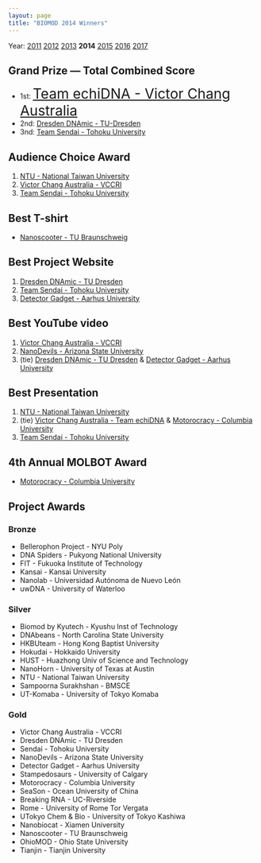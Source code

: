 ```yaml
---
layout: page
title: "BIOMOD 2014 Winners"
---
```


Year: [2011](/winners/2011.html) [2012](/winners/2012.html) [2013](/winners/2013.html) **2014** [2015](/winners/2015.html) [2016](/winners/2016.html) [2017](/winners/2017.html)

## Grand Prize — Total Combined Score

- 1st: <font style="font-size:200%;"><a target="_blank" href="http://openwetware.org/wiki/Biomod/2014/VCCRI">Team echiDNA - Victor Chang Australia</a></font>
- 2nd: <a target="_blank" href="http://www.ddnamic.de/">Dresden DNAmic - TU-Dresden</a>
- 3nd: <a target="_blank" href="http://teamsendai2014.github.io/">Team Sendai - Tohoku University</a>

## Audience Choice Award

1. <a target="_blank" href="http://openwetware.org/wiki/Biomod/2014/NTU">NTU - National Taiwan University</a>
2. <a target="_blank" href="https://www.youtube.com/watch?v=UYk16NJEENI">Victor Chang Australia - VCCRI</a>
3. <a target="_blank" href="http://teamsendai2014.github.io/">Team Sendai - Tohoku University</a>


## Best T-shirt

* <a target="_blank" href="http://openwetware.org/wiki/Biomod/2014/Braunschweig">Nanoscooter - TU Braunschweig</a><br>


## Best Project Website

1. <a target="_blank" href="http://www.ddnamic.de/">Dresden DNAmic - TU Dresden</a>
2. <a target="_blank" href="http://teamsendai2014.github.io/">Team Sendai - Tohoku University</a>
3. <a target="_blank" href="http://detectorgadget.github.io/">Detector Gadget - Aarhus University</a><br>


## Best YouTube video

1. <a target="_blank" href="https://www.youtube.com/watch?v=UYk16NJEENI">Victor Chang Australia - VCCRI</a>
2. <a target="_blank" href="https://www.youtube.com/watch?v=mvQHYjYaMMY">NanoDevils - Arizona State University</a>
3. (tie) <a target="_blank" href="https://www.youtube.com/watch?v=JzfxboalHJ4">Dresden DNAmic - TU Dresden</a> & <a target="_blank" href="https://www.youtube.com/watch?v=McWaxfEVfpw">Detector Gadget - Aarhus University</a><br>

## Best Presentation

1. <a target="_blank" href="http://openwetware.org/wiki/Biomod/2014/NTU">NTU - National Taiwan University</a>
2. (tie) <a target="_blank" href="http://openwetware.org/wiki/Biomod/2014/VCCRI">Victor Chang Australia - Team echiDNA</a> & <a target="_blank" href="http://www.s103d.com/Biomod/website/">Motorocracy - Columbia University</a><br>
3. <a target="_blank" href="http://teamsendai2014.github.io/">Team Sendai - Tohoku University</a>


## 4th Annual MOLBOT Award

* <a target="_blank" href="http://www.s103d.com/Biomod/website/">Motorocracy - Columbia University</a><br>


## Project Awards


### Bronze

- Bellerophon Project - NYU Poly
- DNA Spiders - Pukyong National University
- FIT - Fukuoka Institute of Technology
- Kansai - Kansai University
- Nanolab - Universidad Autónoma de Nuevo León<br>
- uwDNA - University of Waterloo

### Silver

- Biomod by Kyutech - Kyushu Inst of Technology<br>
- DNAbeans - North Carolina State University
- HKBUteam - Hong Kong Baptist University
- Hokudai - Hokkaido University
- HUST - Huazhong Univ of Science and Technology
- NanoHorn - University of Texas at Austin
- NTU - National Taiwan University
- Sampoorna Surakhshan - BMSCE
- UT-Komaba - University of Tokyo Komaba

### Gold

- Victor Chang Australia - VCCRI
- Dresden DNAmic - TU Dresden
- Sendai - Tohoku University
- NanoDevils - Arizona State University
- Detector Gadget - Aarhus University
- Stampedosaurs - University of Calgary
- Motorocracy - Columbia University
- SeaSon - Ocean University of China
- Breaking RNA - UC-Riverside
- Rome - University of Rome Tor Vergata
- UTokyo Chem & Bio - University of Tokyo Kashiwa
- Nanobiocat - Xiamen University
- Nanoscooter - TU Braunschweig
- OhioMOD - Ohio State University
- Tianjin - Tianjin University
